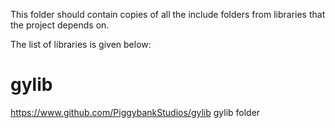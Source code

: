 This folder should contain copies of all the include folders from libraries that the project depends on.

The list of libraries is given below:

# gylib
https://www.github.com/PiggybankStudios/gylib
gylib folder
